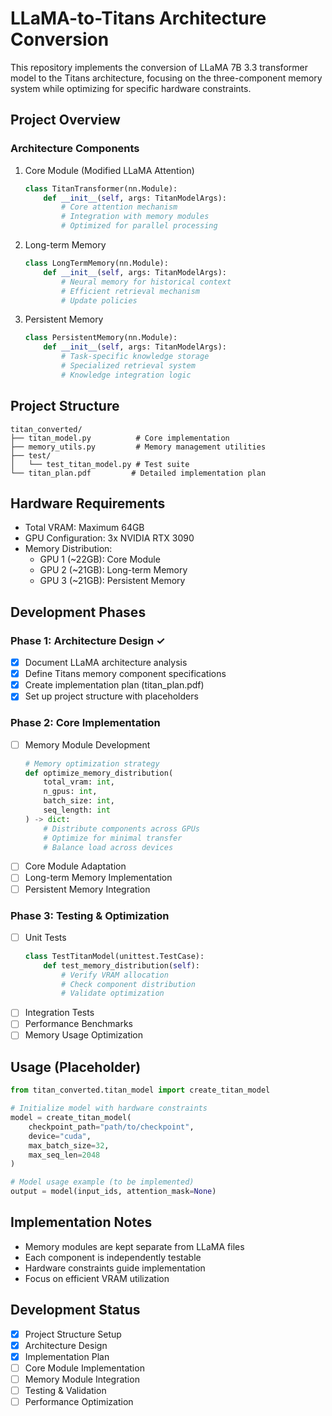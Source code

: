 # LLaMA-to-Titans Architecture Conversion

This repository implements the conversion of LLaMA 7B 3.3 transformer model to the Titans architecture, focusing on the three-component memory system while optimizing for specific hardware constraints.

## Project Overview

### Architecture Components
1. Core Module (Modified LLaMA Attention)
   ```python
   class TitanTransformer(nn.Module):
       def __init__(self, args: TitanModelArgs):
           # Core attention mechanism
           # Integration with memory modules
           # Optimized for parallel processing
   ```

2. Long-term Memory
   ```python
   class LongTermMemory(nn.Module):
       def __init__(self, args: TitanModelArgs):
           # Neural memory for historical context
           # Efficient retrieval mechanism
           # Update policies
   ```

3. Persistent Memory
   ```python
   class PersistentMemory(nn.Module):
       def __init__(self, args: TitanModelArgs):
           # Task-specific knowledge storage
           # Specialized retrieval system
           # Knowledge integration logic
   ```

## Project Structure
```
titan_converted/
├── titan_model.py          # Core implementation
├── memory_utils.py         # Memory management utilities
├── test/
│   └── test_titan_model.py # Test suite
└── titan_plan.pdf         # Detailed implementation plan
```

## Hardware Requirements
- Total VRAM: Maximum 64GB
- GPU Configuration: 3x NVIDIA RTX 3090
- Memory Distribution:
  - GPU 1 (~22GB): Core Module
  - GPU 2 (~21GB): Long-term Memory
  - GPU 3 (~21GB): Persistent Memory

## Development Phases

### Phase 1: Architecture Design ✓
- [x] Document LLaMA architecture analysis
- [x] Define Titans memory component specifications
- [x] Create implementation plan (titan_plan.pdf)
- [x] Set up project structure with placeholders

### Phase 2: Core Implementation
- [ ] Memory Module Development
  ```python
  # Memory optimization strategy
  def optimize_memory_distribution(
      total_vram: int,
      n_gpus: int,
      batch_size: int,
      seq_length: int
  ) -> dict:
      # Distribute components across GPUs
      # Optimize for minimal transfer
      # Balance load across devices
  ```
- [ ] Core Module Adaptation
- [ ] Long-term Memory Implementation
- [ ] Persistent Memory Integration

### Phase 3: Testing & Optimization
- [ ] Unit Tests
  ```python
  class TestTitanModel(unittest.TestCase):
      def test_memory_distribution(self):
          # Verify VRAM allocation
          # Check component distribution
          # Validate optimization
  ```
- [ ] Integration Tests
- [ ] Performance Benchmarks
- [ ] Memory Usage Optimization

## Usage (Placeholder)
```python
from titan_converted.titan_model import create_titan_model

# Initialize model with hardware constraints
model = create_titan_model(
    checkpoint_path="path/to/checkpoint",
    device="cuda",
    max_batch_size=32,
    max_seq_len=2048
)

# Model usage example (to be implemented)
output = model(input_ids, attention_mask=None)
```

## Implementation Notes
- Memory modules are kept separate from LLaMA files
- Each component is independently testable
- Hardware constraints guide implementation
- Focus on efficient VRAM utilization

## Development Status
- [x] Project Structure Setup
- [x] Architecture Design
- [x] Implementation Plan
- [ ] Core Module Implementation
- [ ] Memory Module Integration
- [ ] Testing & Validation
- [ ] Performance Optimization
